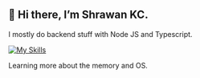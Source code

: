 ## 👋 Hi there, I’m Shrawan KC.

 I mostly do backend stuff with Node JS and Typescript.
 
[![My Skills](https://skills.thijs.gg/icons?i=typescript,javascript,python,nodejs,c,mongodb,postgres,git&theme=dark)](https://skills.thijs.gg)

Learning more about the memory and OS. 

<!---
shrawankc11/shrawankc11 is a ✨ special ✨ repository because its `README.md` (this file) appears on your GitHub profile.
You can click the Preview link to take a look at your changes.
--->
